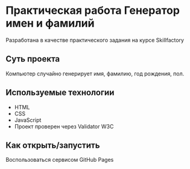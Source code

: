 # Практическая работа Генератор имен и фамилий

Разработана в качестве практического задания на курсе Skillfactory

## Суть проекта

Компьютер случайно генерирует имя, фамилию, год рождения, пол.

## Используемые технологии

* HTML
* CSS
* JavaScript
* Проект проверен через Validator W3C

## Как открыть/запустить

Воспользоваться сервисом GitHub Pages